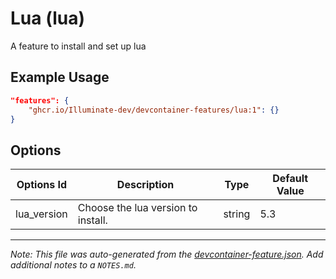 
# Lua (lua)

A feature to install and set up lua

## Example Usage

```json
"features": {
    "ghcr.io/Illuminate-dev/devcontainer-features/lua:1": {}
}
```

## Options

| Options Id | Description | Type | Default Value |
|-----|-----|-----|-----|
| lua_version | Choose the lua version to install. | string | 5.3 |



---

_Note: This file was auto-generated from the [devcontainer-feature.json](https://github.com/Illuminate-dev/devcontainer-features/blob/main/src/lua/devcontainer-feature.json).  Add additional notes to a `NOTES.md`._
